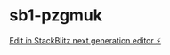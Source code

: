 # sb1-pzgmuk

[Edit in StackBlitz next generation editor ⚡️](https://stackblitz.com/~/github.com/lukifer23/sb1-pzgmuk)